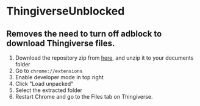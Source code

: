 # ThingiverseUnblocked
## Removes the need to turn off adblock to download Thingiverse files.

1. Download the repository zip from [here](https://github.com/bwees/ThingiverseUnblocked/archive/refs/heads/main.zip), and unzip it to your documents folder
2. Go to `chrome://extensions`
3. Enable developer mode in top right
4. Click "Load unpacked"
5. Select the extracted folder
6. Restart Chrome and go to the Files tab on Thingiverse.
